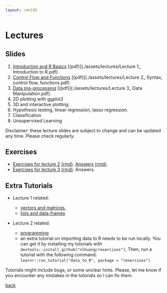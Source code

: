 ```yaml
---
layout: cme195
---
```


# [](#lectures) Lectures

## [](#slides) Slides

1. [Introduction and R Basics](./assets/lectures/Lecture1_Intro.html)
[(pdf)](./assets/lectures/Lecture 1_ Introduction to R.pdf).
2. [Control Flow and Functions](./assets/lectures/Lecture2_Syntax_and_Functions.html)
[(pdf)](./assets/lectures/Lecture 2_ Syntax, control flow, functions.pdf)
3. [Data pre-processing](./assets/lectures/Lecture3_Data_manipulation.html)
[(pdf)](./assets/lectures/Lecture 3_ Data Manipulation.pdf).
4. 2D plotting with ggplot2
5. 3D and interactive plotting.
6. Hypothesis testing, linear regression, lasso regression.
7. Classification
8. Unsupervised Learning

Disclaimer: these lecture slides are subject to change and can be updated
any time. Please check regularly.

## [](#exe) Exercises

* [Exercises for lecture 2](./assets/exercises/Lec2_Exercises.nb.html)
[(rmd)](https://raw.githubusercontent.com/cme195/cme195.github.io/master/assets/exercises/Lec2_Exercises.Rmd).
[Answers](./assets/exercises/Lec2_Exercises_with_Answers.nb.html)
[(rmd)](https://raw.githubusercontent.com/cme195/cme195.github.io/master/assets/exercises/Lec2_Exercises_with_Answers.Rmd).
* [Exercises for lecture 3](./assets/exercises/Lec3_Exercises.nb.html)
[(rmd)](https://raw.githubusercontent.com/cme195/cme195.github.io/master/assets/exercises/Lec3_Exercises.Rmd).
Answers.

## [](#tut) Extra Tutorials

* Lecture 1 related:
    + [vectors and matrices](https://cme195.shinyapps.io/vectors_and_matrices/),
    + [lists and data-frames](https://cme195.shinyapps.io/lists_and_data_frames/)

* Lecture 2 related:
    + [programming](https://cme195.shinyapps.io/programming/)
    +  an extra tutorial on importing data to R needs to be run locally. You can
get it by installing my tutorials with `devtools::install_github("nlhuong/rexercises")`,
Then, run a tutorial with the following command:
`learnr::run_tutorial("data_to_R", package = "rexercises")`


Tutorials might include bugs, or some unclear hints. Please, let me know
if you encounter any mistakes in the tutorials so I can fix them.

[back](./)
